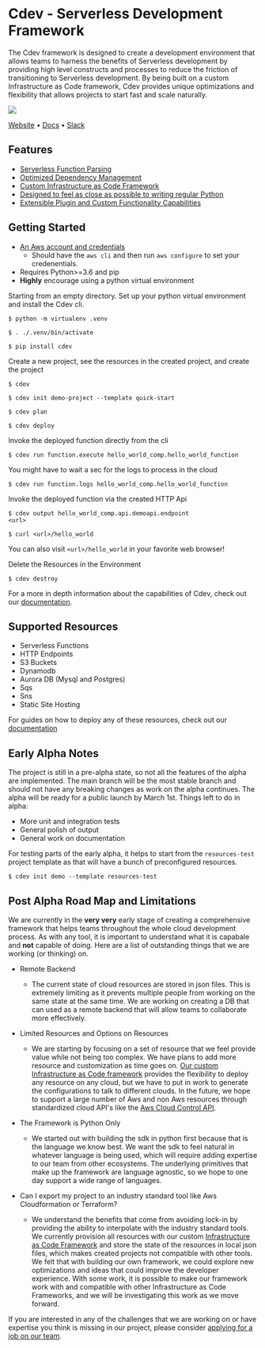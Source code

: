# Cdev - Serverless Development Framework

The Cdev framework is designed to create a development environment that allows teams to harness the benefits of Serverless development by providing high level constructs and processes to reduce the friction of transitioning to Serverless development. By being built on a custom Infrastructure as Code framework, Cdev provides unique optimizations and flexibility that allows projects to start fast and scale naturally.

[![](https://cdevframework.io/images/github_banner.png)](https://cdevframework.io)


[Website](https://cdevframework.io/) • [Docs](https://cdevframework.io/docs/) • [Slack](https://slack.com/)


## Features
- [Serverless Function Parsing](https://cdevframework.io/docs/)
- [Optimized Dependency Management](https://cdevframework.io/docs/)
- [Custom Infrastructure as Code Framework](/src/core)
- [Designed to feel as close as possible to writing regular Python](https://cdevframework.io/docs/)
- [Extensible Plugin and Custom Functionality Capabilities](https://cdevframework.io/docs/)

## Getting Started
- [An Aws account and credentials](https://aws.amazon.com/)
    - Should have the `aws cli` and then run `aws configure` to set your credenentials.
- Requires Python>=3.6 and pip
- **Highly** encourage using a python virtual environment

Starting from an empty directory. Set up your python virtual environment and install the Cdev cli.
```
$ python -m virtualenv .venv

$ . ./.venv/bin/activate

$ pip install cdev
```

Create a new project, see the resources in the created project, and create the project
```
$ cdev

$ cdev init demo-project --template quick-start

$ cdev plan

$ cdev deploy
```

Invoke the deployed function directly from the cli
```
$ cdev run function.execute hello_world_comp.hello_world_function
```

You might have to wait a sec for the logs to process in the cloud
```
$ cdev run function.logs hello_world_comp.hello_world_function
```

Invoke the deployed function via the created HTTP Api
```
$ cdev output hello_world_comp.api.demoapi.endpoint
<url>
```

```
$ curl <url>/hello_world
```

You can also visit `<url>/hello_world` in your favorite web browser!

Delete the Resources in the Environment
```
$ cdev destroy
```

For a more in depth information about the capabilities of Cdev, check out our [documentation](https://staging.cdevframework.io/docs/).


## Supported Resources
- Serverless Functions
- HTTP Endpoints
- S3 Buckets
- Dynamodb
- Aurora DB (Mysql and Postgres)
- Sqs
- Sns
- Static Site Hosting

For guides on how to deploy any of these resources, check out our [documentation](https://cdevframework.io/docs/)

## Early Alpha Notes
The project is still in a pre-alpha state, so not all the features of the alpha are implemented. The main branch will be the most stable branch and should not have any breaking changes as work on the alpha continues. The alpha will be ready for a public launch by March 1st. Things left to do in alpha:
- More unit and integration tests
- General polish of output
- General work on documentation

For testing parts of the early alpha, it helps to start from the `resources-test` project template as that will have a bunch of preconfigured resources.
```
$ cdev init demo --template resources-test
```

## Post Alpha Road Map and Limitations
We are currently in the **very very** early stage of creating a comprehensive framework that helps teams throughout the whole cloud development process. As with any tool, it is important to understand what it is capabale and **not** capable of doing. Here are a list of outstanding things that we are working (or thinking) on.

- Remote Backend
    - The current state of cloud resources are stored in json files. This is extremely limiting as it prevents multiple people from working on the same state at the same time. We are working on creating a DB that can used as a remote backend that will allow teams to collaborate more effectively.

- Limited Resources and Options on Resources
    - We are starting by focusing on a set of resource that we feel provide value while not being too complex. We have plans to add more resource and customization as time goes on. [Our custom Infrastructure as Code framework](/src/core) provides the flexibility to deploy any resource on any cloud, but we have to put in work to generate the configurations to talk to different clouds. In the future, we hope to support a large number of Aws and non Aws resources through standardized cloud API's like the [Aws Cloud Control API](https://aws.amazon.com/cloudcontrolapi/).

- The Framework is Python Only
    - We started out with building the sdk in python first because that is the language we know best. We want the sdk to feel natural in whatever language is being used, which will require adding expertise to our team from other ecosystems. The underlying primitives that make up the framework are language agnostic, so we hope to one day support a wide range of languages.

- Can I export my project to an industry standard tool like Aws Cloudformation or Terraform?
    - We understand the benefits that come from avoiding lock-in by providing the ability to interpolate with the industry standard tools. We currently provision all resources with our custom [Infrastructure as Code Framework](/src/core) and store the state of the resources in local json files, which makes created projects not compatible with other tools. We felt that with building our own framework, we could explore new optimizations and ideas that could improve the developer experience. With some work, it is possible to make our framework work with and compatible with other Infrastructure as Code Frameworks, and we will be investigating this work as we move forward.


If you are interested in any of the challenges that we are working on or have expertise you think is missing in our project, please consider [applying for a job on our team](https://cdevframework.io/docs/).
